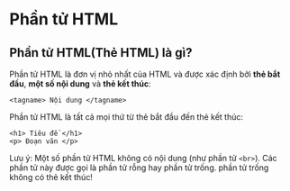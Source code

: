 # Phần tử HTML

## Phần tử HTML(Thẻ HTML) là gì? <a href="#phan-tu-html-la-gi" id="phan-tu-html-la-gi"></a>

Phần tử HTML là đơn vị nhỏ nhất của HTML và được xác định bởi **thẻ bắt đầu**, **một số nội dung** và **thẻ kết thúc**:

```markup
<tagname> Nội dung </tagname>
```

Phần tử HTML là tất cả mọi thứ từ thẻ bắt đầu đến thẻ kết thúc:

```markup
<h1> Tiêu đề </h1>
<p> Đoạn văn </p>‌
```

Lưu ý: Một số phần tử HTML không có nội dung (như phần tử `<br>`). Các phần tử này được gọi là phần tử rỗng hay phần tử trống. phần tử trống không có thẻ kết thúc!‌
